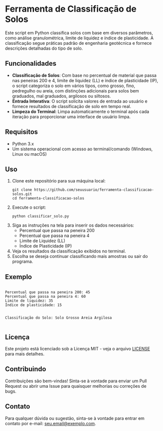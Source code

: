 <h1>Ferramenta de Classificação de Solos</h1>
<p>Este script em Python classifica solos com base em diversos parâmetros, como análise granulométrica, limite de liquidez e índice de plasticidade. A classificação segue práticas padrão de engenharia geotécnica e fornece descrições detalhadas do tipo de solo.</p>
<h2>Funcionalidades</h2>
<ul>
  <li><strong>Classificação de Solos</strong>: Com base no percentual de material que passa nas peneiras 200 e 4, limite de liquidez (LL) e índice de plasticidade (IP), o script categoriza o solo em vários tipos, como grosso, fino, pedregulho ou areia, com distinções adicionais para solos bem graduados, mal graduados, argilosos ou siltosos.</li>
  <li><strong>Entrada Interativa</strong>: O script solicita valores de entrada ao usuário e fornece resultados de classificação de solo em tempo real.</li>
  <li><strong>Limpeza do Terminal</strong>: Limpa automaticamente o terminal após cada iteração para proporcionar uma interface de usuário limpa.</li>
</ul>

<h2>Requisitos</h2>
    <ul>
        <li>Python 3.x</li>
        <li>Um sistema operacional com acesso ao terminal/comando (Windows, Linux ou macOS)</li>
    </ul>

  <h2>Uso</h2>
    <ol>
        <li>Clone este repositório para sua máquina local:
            <pre><code>git clone https://github.com/seuusuario/ferramenta-classificacao-solos.git
cd ferramenta-classificacao-solos</code></pre>
        </li>
        <li>Execute o script:
            <pre><code>python classificar_solo.py</code></pre>
        </li>
        <li>Siga as instruções na tela para inserir os dados necessários:
            <ul>
                <li>Percentual que passa na peneira 200</li>
                <li>Percentual que passa na peneira 4</li>
                <li>Limite de Liquidez (LL)</li>
                <li>Índice de Plasticidade (IP)</li>
            </ul>
        </li>
        <li>Veja os resultados da classificação exibidos no terminal.</li>
        <li>Escolha se deseja continuar classificando mais amostras ou sair do programa.</li>
    </ol>

  <h2>Exemplo</h2>
    <pre><code>
Percentual que passa na peneira 200: 45
Percentual que passa na peneira 4: 60
Limite de liquidez: 35
Índice de plasticidade: 15

Classificação do Solo:
Solo Grosso
Areia Argilosa
    </code></pre>

  <h2>Licença</h2>
    <p>Este projeto está licenciado sob a Licença MIT - veja o arquivo <a href="LICENSE">LICENSE</a> para mais detalhes.</p>

  <h2>Contribuindo</h2>
    <p>Contribuições são bem-vindas! Sinta-se à vontade para enviar um Pull Request ou abrir uma Issue para quaisquer melhorias ou correções de bugs.</p>

  <h2>Contato</h2>
    <p>Para qualquer dúvida ou sugestão, sinta-se à vontade para entrar em contato por e-mail: <a href="mailto:hudsoncdiniz@gmail.com">seu.email@exemplo.com</a>.</p>
